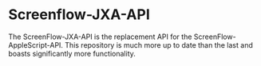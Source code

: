 # Screenflow-JXA-API
The ScreenFlow-JXA-API is the replacement API for the ScreenFlow-AppleScript-API. This repository is much more up to date than the last and boasts significantly more functionality.
